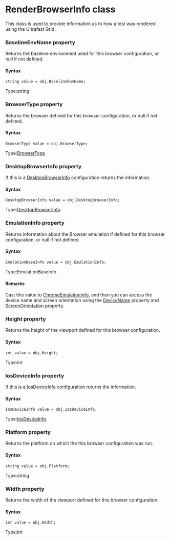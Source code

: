 # RenderBrowserInfo class
This class is used to provide information as to how a test was rendered using the Ultrafast Grid.


 
 ### BaselineEnvName property
Returns the baseline environment used for this browser configuration, or null if not defined.

#### Syntax 
 ``` 
string value = obj.BaselineEnvName;
 ``` 
 
 Type:string 
 ### BrowserType property
Returns the browser defined for this browser configuration, or null if not defined.

#### Syntax 
 ``` 
BrowserType value = obj.BrowserType;
 ``` 
 
 Type:[BrowserType](./browsertype) 
 ### DesktopBrowserInfo property
If this is a [DesktopBrowserInfo](./desktopbrowserinfo) configuration returns the information.

#### Syntax 
 ``` 
DesktopBrowserInfo value = obj.DesktopBrowserInfo;
 ``` 
 
 Type:[DesktopBrowserInfo](./desktopbrowserinfo) 
 ### EmulationInfo property
Returns information about the Browser emulation if defined for this browser configuration, or null if not defined.

#### Syntax 
 ``` 
EmulationBaseInfo value = obj.EmulationInfo;
 ``` 
 
 Type:EmulationBaseInfo

 #### Remarks 
Cast this value to [ChromeEmulationInfo](./chromeemulationinfo-method), and then you can access the device name and screen orientation using the [DeviceName](./chromeemulationinfo#getdevicename-property) property and [ScreenOrientation](./chromeemulationinfo#getscreenorientation-property) property. 
 ### Height property
Returns the height of the viewport defined for this browser configuration.

#### Syntax 
 ``` 
int value = obj.Height;
 ``` 
 
 Type:int 
 ### IosDeviceInfo property
If this is a [IosDeviceInfo](./iosdeviceinfo) configuration returns the information.

#### Syntax 
 ``` 
IosDeviceInfo value = obj.IosDeviceInfo;
 ``` 
 
 Type:[IosDeviceInfo](./iosdeviceinfo) 
 ### Platform property
Returns the platform on which the this browser configuration was run.

#### Syntax 
 ``` 
string value = obj.Platform;
 ``` 
 
 Type:string 
 ### Width property
Returns the width of the viewport defined for this browser configuration.

#### Syntax 
 ``` 
int value = obj.Width;
 ``` 
 
 Type:int